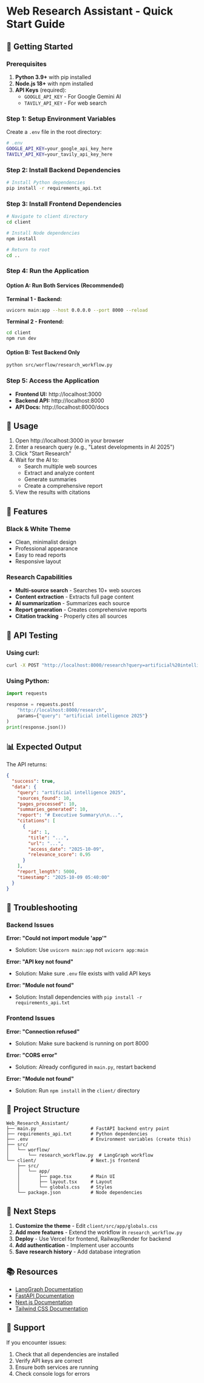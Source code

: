 # Web Research Assistant - Quick Start Guide

## 🚀 Getting Started

### Prerequisites
1. **Python 3.9+** with pip installed
2. **Node.js 18+** with npm installed
3. **API Keys** (required):
   - `GOOGLE_API_KEY` - For Google Gemini AI
   - `TAVILY_API_KEY` - For web search

### Step 1: Setup Environment Variables

Create a `.env` file in the root directory:

```bash
# .env
GOOGLE_API_KEY=your_google_api_key_here
TAVILY_API_KEY=your_tavily_api_key_here
```

### Step 2: Install Backend Dependencies

```bash
# Install Python dependencies
pip install -r requirements_api.txt
```

### Step 3: Install Frontend Dependencies

```bash
# Navigate to client directory
cd client

# Install Node dependencies
npm install

# Return to root
cd ..
```

### Step 4: Run the Application

#### Option A: Run Both Services (Recommended)

**Terminal 1 - Backend:**
```bash
uvicorn main:app --host 0.0.0.0 --port 8000 --reload
```

**Terminal 2 - Frontend:**
```bash
cd client
npm run dev
```

#### Option B: Test Backend Only
```bash
python src/worflow/research_workflow.py
```

### Step 5: Access the Application

- **Frontend UI:** http://localhost:3000
- **Backend API:** http://localhost:8000
- **API Docs:** http://localhost:8000/docs

## 📝 Usage

1. Open http://localhost:3000 in your browser
2. Enter a research query (e.g., "Latest developments in AI 2025")
3. Click "Start Research"
4. Wait for the AI to:
   - Search multiple web sources
   - Extract and analyze content
   - Generate summaries
   - Create a comprehensive report
5. View the results with citations

## 🎨 Features

### Black & White Theme
- Clean, minimalist design
- Professional appearance
- Easy to read reports
- Responsive layout

### Research Capabilities
- **Multi-source search** - Searches 10+ web sources
- **Content extraction** - Extracts full page content
- **AI summarization** - Summarizes each source
- **Report generation** - Creates comprehensive reports
- **Citation tracking** - Properly cites all sources

## 🔧 API Testing

### Using curl:
```bash
curl -X POST "http://localhost:8000/research?query=artificial%20intelligence%202025"
```

### Using Python:
```python
import requests

response = requests.post(
    "http://localhost:8000/research",
    params={"query": "artificial intelligence 2025"}
)
print(response.json())
```

## 📊 Expected Output

The API returns:
```json
{
  "success": true,
  "data": {
    "query": "artificial intelligence 2025",
    "sources_found": 10,
    "pages_processed": 10,
    "summaries_generated": 10,
    "report": "# Executive Summary\n\n...",
    "citations": [
      {
        "id": 1,
        "title": "...",
        "url": "...",
        "access_date": "2025-10-09",
        "relevance_score": 0.95
      }
    ],
    "report_length": 5000,
    "timestamp": "2025-10-09 05:40:00"
  }
}
```

## 🐛 Troubleshooting

### Backend Issues

**Error: "Could not import module 'app'"**
- Solution: Use `uvicorn main:app` not `uvicorn app:main`

**Error: "API key not found"**
- Solution: Make sure `.env` file exists with valid API keys

**Error: "Module not found"**
- Solution: Install dependencies with `pip install -r requirements_api.txt`

### Frontend Issues

**Error: "Connection refused"**
- Solution: Make sure backend is running on port 8000

**Error: "CORS error"**
- Solution: Already configured in `main.py`, restart backend

**Error: "Module not found"**
- Solution: Run `npm install` in the `client/` directory

## 📁 Project Structure

```
Web_Research_Assistant/
├── main.py                    # FastAPI backend entry point
├── requirements_api.txt       # Python dependencies
├── .env                       # Environment variables (create this)
├── src/
│   └── worflow/
│       └── research_workflow.py  # LangGraph workflow
└── client/                    # Next.js frontend
    ├── src/
    │   └── app/
    │       ├── page.tsx       # Main UI
    │       ├── layout.tsx     # Layout
    │       └── globals.css    # Styles
    └── package.json           # Node dependencies
```

## 🎯 Next Steps

1. **Customize the theme** - Edit `client/src/app/globals.css`
2. **Add more features** - Extend the workflow in `research_workflow.py`
3. **Deploy** - Use Vercel for frontend, Railway/Render for backend
4. **Add authentication** - Implement user accounts
5. **Save research history** - Add database integration

## 📚 Resources

- [LangGraph Documentation](https://langchain-ai.github.io/langgraph/)
- [FastAPI Documentation](https://fastapi.tiangolo.com/)
- [Next.js Documentation](https://nextjs.org/docs)
- [Tailwind CSS Documentation](https://tailwindcss.com/docs)

## 🤝 Support

If you encounter issues:
1. Check that all dependencies are installed
2. Verify API keys are correct
3. Ensure both services are running
4. Check console logs for errors

